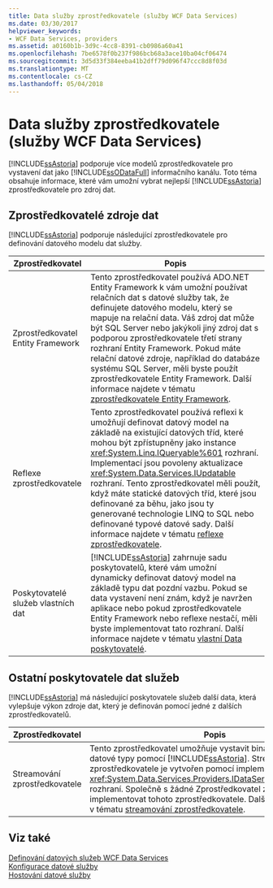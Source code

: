 ```yaml
---
title: Data služby zprostředkovatele (služby WCF Data Services)
ms.date: 03/30/2017
helpviewer_keywords:
- WCF Data Services, providers
ms.assetid: a0160b1b-3d9c-4cc8-8391-cb0986a60a41
ms.openlocfilehash: 7be6578f0b237f986bcb68a3ace10ba04cf06474
ms.sourcegitcommit: 3d5d33f384eeba41b2dff79d096f47ccc8d8f03d
ms.translationtype: MT
ms.contentlocale: cs-CZ
ms.lasthandoff: 05/04/2018
---
```

# <a name="data-services-providers-wcf-data-services"></a>Data služby zprostředkovatele (služby WCF Data Services)
[!INCLUDE[ssAstoria](../../../../includes/ssastoria-md.md)] podporuje více modelů zprostředkovatele pro vystavení dat jako [!INCLUDE[ssODataFull](../../../../includes/ssodatafull-md.md)] informačního kanálu. Toto téma obsahuje informace, které vám umožní vybrat nejlepší [!INCLUDE[ssAstoria](../../../../includes/ssastoria-md.md)] zprostředkovatele pro zdroj dat.  
  
## <a name="data-source-providers"></a>Zprostředkovatelé zdroje dat  
 [!INCLUDE[ssAstoria](../../../../includes/ssastoria-md.md)] podporuje následující zprostředkovatele pro definování datového modelu dat služby.  
  
|Zprostředkovatel|Popis|  
|--------------|-----------------|  
|Zprostředkovatel Entity Framework|Tento zprostředkovatel používá ADO.NET Entity Framework k vám umožní používat relačních dat s datové služby tak, že definujete datového modelu, který se mapuje na relační data. Váš zdroj dat může být SQL Server nebo jakýkoli jiný zdroj dat s podporou zprostředkovatele třetí strany rozhraní Entity Framework. Pokud máte relační datové zdroje, například do databáze systému SQL Server, měli byste použít zprostředkovatele Entity Framework. Další informace najdete v tématu [zprostředkovatele Entity Framework](../../../../docs/framework/data/wcf/entity-framework-provider-wcf-data-services.md).|  
|Reflexe zprostředkovatele|Tento zprostředkovatel používá reflexi k umožňují definovat datový model na základě na existující datových tříd, které mohou být zpřístupněny jako instance <xref:System.Linq.IQueryable%601> rozhraní. Implementací jsou povoleny aktualizace <xref:System.Data.Services.IUpdatable> rozhraní. Tento zprostředkovatel měli použít, když máte statické datových tříd, které jsou definované za běhu, jako jsou ty generované technologie LINQ to SQL nebo definované typové datové sady. Další informace najdete v tématu [reflexe zprostředkovatele](../../../../docs/framework/data/wcf/reflection-provider-wcf-data-services.md).|  
|Poskytovatelé služeb vlastních dat|[!INCLUDE[ssAstoria](../../../../includes/ssastoria-md.md)] zahrnuje sadu poskytovatelů, které vám umožní dynamicky definovat datový model na základě typu dat pozdní vazbu. Pokud se data vystavení není znám, když je navržen aplikace nebo pokud zprostředkovatele Entity Framework nebo reflexe nestačí, měli byste implementovat tato rozhraní. Další informace najdete v tématu [vlastní Data poskytovatelé](../../../../docs/framework/data/wcf/custom-data-service-providers-wcf-data-services.md).|  
  
## <a name="other-data-service-providers"></a>Ostatní poskytovatele dat služeb  
 [!INCLUDE[ssAstoria](../../../../includes/ssastoria-md.md)] má následující poskytovatele služeb další data, která vylepšuje výkon zdroje dat, který je definován pomocí jedné z dalších zprostředkovatelů.  
  
|Zprostředkovatel|Popis|  
|--------------|-----------------|  
|Streamování zprostředkovatele|Tento zprostředkovatel umožňuje vystavit binární rozsáhlý objekt datové typy pomocí [!INCLUDE[ssAstoria](../../../../includes/ssastoria-md.md)]. Streamování zprostředkovatele je vytvořen pomocí implementace <xref:System.Data.Services.Providers.IDataServiceStreamProvider> rozhraní. Společně s žádné Zprostředkovatel zdroje dat se dá implementovat tohoto zprostředkovatele. Další informace najdete v tématu [streamování zprostředkovatele](../../../../docs/framework/data/wcf/streaming-provider-wcf-data-services.md).|  
  
## <a name="see-also"></a>Viz také  
 [Definování datových služeb WCF Data Services](../../../../docs/framework/data/wcf/defining-wcf-data-services.md)  
 [Konfigurace datové služby](../../../../docs/framework/data/wcf/configuring-the-data-service-wcf-data-services.md)  
 [Hostování datové služby](../../../../docs/framework/data/wcf/hosting-the-data-service-wcf-data-services.md)
